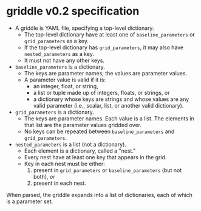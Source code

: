# griddle v0.2 specification

- A griddle is YAML file, specifying a top-level dictionary.
  - The top-level dictionary have at least one of `baseline_parameters` or `grid_parameters` as a key.
  - If the top-level dictionary has `grid_parameters`, it may also have `nested_parameters` as a key.
  - It must not have any other keys.
- `baseline_parameters` is a dictionary.
  - The keys are parameter names; the values are parameter values.
  - A parameter value is valid if it is:
    - an integer, float, or string,
    - a list or tuple made up of integers, floats, or strings, or
    - a dictionary whose keys are strings and whose values are any valid parameter (i.e., scalar, list, or another valid dictionary).
- `grid_parameters` is a dictionary.
  - The keys are parameter names. Each value is a list. The elements in that list are the parameter values gridded over.
  - No keys can be repeated between `baseline_parameters` and `grid_parameters`.
- `nested_parameters` is a list (not a dictionary).
  - Each element is a dictionary, called a "nest."
  - Every nest have at least one key that appears in the grid.
  - Key in each nest must be either:
    1.  present in `grid_parameters` or `baseline_parameters` (but not both), _or_
    2.  present in each nest.

When parsed, the griddle expands into a list of dictionaries, each of which is a parameter set.
